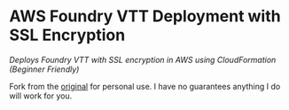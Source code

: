 # AWS Foundry VTT Deployment with SSL Encryption

_Deploys Foundry VTT with SSL encryption in AWS using CloudFormation (Beginner Friendly)_

Fork from the [original](https://github.com/cat-box/aws-foundry-ssl) for personal use. I have no guarantees anything I do will work for you.
